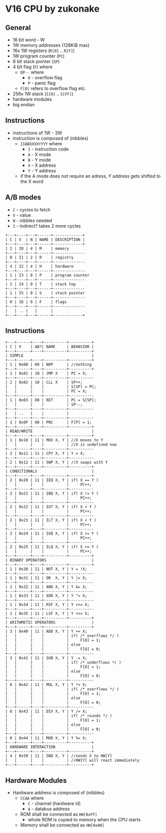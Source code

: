 # V16 CPU by zukonake

## General
  * 16 bit word - W
  * 1W memory addresses (128KiB max)
  * 16x 1W registers (`R[0]` .. `R[F]`)
  * 1W program counter (`PC`)
  * 8 bit stack pointer (`SP`)
  * 4 bit flag (`F`) where
    * `OP--` where
      * `O` - overflow flag
      * `P` - panic flag
    * `F[O]` refers to overflow flag etc.
  * 256x 1W stack (`S[0]` .. `S[FF]`)
  * hardware modules
  * big endian

## Instructions
  * instructions of 1W - 3W
  * instruction is composed of (nibbles)
    * `IIABXXXXYYYY` where
      * `I` - instruction code
      * `A` - X mode
      * `B` - Y mode
      * `X` - X address
      * `Y` - Y address
    * if the A mode does not require an adress, Y address gets shifted to the X word

## A/B modes
  * `C` - cycles to fetch
  * `V` - value
  * `N` - nibbles needed
  * `I` - indirect? takes 2 more cycles
```
+---+----+---+------+-------------+
| C | V  | N | NAME | DESCRIPTION |
+---+----+---+------+-------------+
| 2 | I0 | 4 | M    | memory
+---+----+---+------+--------------
| 0 | I1 | 2 | R    | registry
+---+----+---+------+--------------
| 4 | I2 | 4 | H    | hardware
+---+----+---+------+--------------
| 1 | I3 | 0 | P    | program counter
+---+----+---+------+--------------
| 1 | I4 | 0 | T    | stack top
+---+----+---+------+--------------
| 1 | I5 | 0 | S    | stack pointer
+---+----+---+------+--------------
| 0 | I6 | 0 | F    | flags
+---+----+---+------+--------------
|   | .. |   |      |
+---+----+---+------+-------------+
```

## Instructions
```
+---+------+----+----------+----------+
| C | V    | AB?| NAME     | BEHAVIOR |
+---+------+----+----------+----------+
| SIMPLE                              |
+---+------+----+----------+----------+
| 1 | 0x00 | 00 | NOP      | //nothing
+---+------+----+----------+----------+
| 1 | 0x01 | 10 | JMP X    | PC = X;
+---+------+----+----------+-----------
| 2 | 0x02 | 10 | CLL X    | SP++;
|   |      |    |          | S[SP] = PC;
|   |      |    |          | PC = X;
+---+------+----+----------+-----------
| 1 | 0x03 | 00 | RET      | PC = S[SP];
|   |      |    |          | SP--;
+---+------+----+----------+-----------
|   | ..   |    |          |
+---+------+----+----------+-----------
| 1 | 0x0F | 00 | PNC      | F[P] = 1;
+---+------+----+----------+----------+
| READ/WRITE                          |
+---+------+----+----------+----------+
| 1 | 0x10 | 11 | MOV X, Y | //X moves to Y
|   |      |    |          | //X is undefined now
+---+------+----+----------+-----------
| 2 | 0x11 | 11 | CPY X, Y | Y = X;
+---+------+----+----------+-----------
| 2 | 0x12 | 11 | SWP X, Y | //X swaps with Y
+---+------+----+----------+----------+
| CONDITIONALS                        |
+---+------+----+----------+----------+
| 2 | 0x20 | 11 | IEQ X, Y | if( X == Y )
|   |      |    |          |     PC++;
+---+------+----+----------+-----------
| 2 | 0x21 | 11 | INQ X, Y | if( X != Y )
|   |      |    |          |     PC++;
+---+------+----+----------+-----------
| 2 | 0x22 | 11 | IGT X, Y | if( X > Y )
|   |      |    |          |     PC++;
+---+------+----+----------+-----------
| 2 | 0x23 | 11 | ILT X, Y | if( X < Y )
|   |      |    |          |     PC++;
+---+------+----+----------+-----------
| 2 | 0x24 | 11 | IGQ X, Y | if( X >= Y )
|   |      |    |          |     PC++;
+---+------+----+----------+-----------
| 2 | 0x25 | 11 | ILQ X, Y | if( X <= Y )
|   |      |    |          |     PC++;
+---+------+----+----------+----------+
| BINARY OPERATORS                    |
+---+------+----+----------+----------+
| 1 | 0x30 | 11 | NOT X, Y | Y = !X;
+---+------+----+----------+-----------
| 1 | 0x31 | 11 | OR  X, Y | Y |= X;
+---+------+----+----------+-----------
| 1 | 0x32 | 11 | AND X, Y | Y &= X;
+---+------+----+----------+-----------
| 1 | 0x33 | 11 | XOR X, Y | Y ^= X;
+---+------+----+----------+-----------
| 1 | 0x34 | 11 | RSF X, Y | Y >>= X;
+---+------+----+----------+-----------
| 1 | 0x35 | 11 | LSF X, Y | Y <<= X;
+---+------+----+----------+----------+
| ARITHMETIC OPERATORS                |
+---+------+----+----------+----------+
| 3 | 0x40 | 11 | ADD X, Y | Y += X;
|   |      |    |          | if( /* overflows */ )
|   |      |    |          |     F[O] = 1;
|   |      |    |          | else
|   |      |    |          |     F[O] = 0;
+---+------+----+----------+-----------
| 3 | 0x41 | 11 | SUB X, Y | Y -= X;
|   |      |    |          | if( /* underflows */ )
|   |      |    |          |     F[O] = 1;
|   |      |    |          | else
|   |      |    |          |     F[O] = 0;
+---+------+----+----------+-----------
| 6 | 0x42 | 11 | MUL X, Y | Y *= X;
|   |      |    |          | if( /* overflows */ )
|   |      |    |          |     F[O] = 1;
|   |      |    |          | else
|   |      |    |          |     F[O] = 0;
+---+------+----+----------+-----------
| 6 | 0x43 | 11 | DIV X, Y | Y /= X;
|   |      |    |          | if( /* rounds */ )
|   |      |    |          |     F[O] = 1;
|   |      |    |          | else
|   |      |    |          |     F[O] = 0;
+---+------+----+----------+-----------
| 8 | 0x44 | 11 | MOD X, Y | Y %= X;
+---+------+----+----------+----------+
| HARDWARE INTERACTION                |
+---+------+----+----------+----------+
| 4 | 0x50 | 11 | SND X, Y | //sends X to HW[Y]
|   |      |    |          | //HW[Y] will react immediately
+---+------+----+----------+----------+
```

## Hardware Modules
  * Hardware address is composed of (nibbles)
    * `CCAA` where
      * `C` - channel (hardware id)
      * `A` - databus address
    * ROM shall be connected as `HW[0xFF]`
      * whole ROM is copied to memory when the CPU starts
    * Memory shall be connected as `HW[0x00]`
